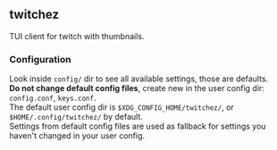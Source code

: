 ## twitchez
TUI client for twitch with thumbnails.

### Configuration
Look inside `config/` dir to see all available settings, those are defaults.\
**Do not change default config files**, create new in the user config dir: `config.conf`, `keys.conf`.\
The default user config dir is `$XDG_CONFIG_HOME/twitchez/`, or `$HOME/.config/twitchez/` by default.\
Settings from default config files are used as fallback for settings you haven't changed in your user config.
